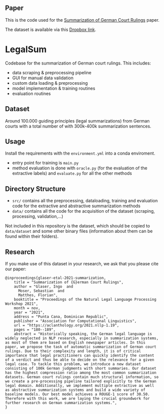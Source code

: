 ## Paper
This is the code used for the [Summarization of German Court Rulings](https://aclanthology.org/2021.nllp-1.19.pdf) paper.

The dataset is available via this [Dropbox link](https://www.dropbox.com/s/23mrviv5396rdl0/LegalSum.zip?dl=0). 

# LegalSum
Codebase for the summarization of German court rulings. This includes:

* data scraping & preprocessing pipeline
* GUI for manual data validation
* custom data loading & preprocessing
* model implementation & training routines
* evaluation routines

## Dataset
Around 100.000 guiding principles (legal summarizations) from German courts with a total number of with 300k-400k summarization sentences.

## Usage

Install the requirements with the ```environment.yml``` into a conda enviroment. 

* entry point for training is ```main.py```
* method evaluation is done with ```oracle.py``` (for the evaluation of the extractive labels) and ```evaluate.py``` for all the other methods

## Directory Structure

* ```src/``` contains all the preprocessing, dataloading, training and evaluation code for the extractive and abstractive summarization methods
* ```data/``` contains all the code for the acquisition of the dataset (scraping, processing, validation,...)

Not included in this repository is the dataset, which should be copied to ```data/dataset``` and some other binary files (information about them can be found within their folders).

## Research

If you make use of this dataset in your research, we ask that you please cite our paper:

```
@inproceedings{glaser-etal-2021-summarization,
    title = "Summarization of {G}erman Court Rulings",
    author = "Glaser, Ingo  and
      Moser, Sebastian  and
      Matthes, Florian",
    booktitle = "Proceedings of the Natural Legal Language Processing Workshop 2021",
    month = nov,
    year = "2021",
    address = "Punta Cana, Dominican Republic",
    publisher = "Association for Computational Linguistics",
    url = "https://aclanthology.org/2021.nllp-1.19",
    pages = "180--189",
    abstract = "Historically speaking, the German legal language is widely neglected in NLP research, especially in summarization systems, as most of them are based on English newspaper articles. In this paper, we propose the task of automatic summarization of German court rulings. Due to their complexity and length, it is of critical importance that legal practitioners can quickly identify the content of a verdict and thus be able to decide on the relevance for a given legal case. To tackle this problem, we introduce a new dataset consisting of 100k German judgments with short summaries. Our dataset has the highest compression ratio among the most common summarization datasets. German court rulings contain much structural information, so we create a pre-processing pipeline tailored explicitly to the German legal domain. Additionally, we implement multiple extractive as well as abstractive summarization systems and build a wide variety of baseline models. Our best model achieves a ROUGE-1 score of 30.50. Therefore with this work, we are laying the crucial groundwork for further research on German summarization systems.",
}
```

